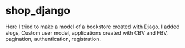 # shop_django
Here I tried to make a model of a bookstore created with Djago. I added slugs, Custom user model, applications created with CBV and FBV, pagination,
authentication, registration. 
